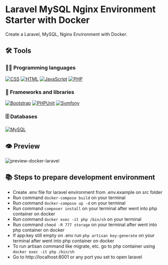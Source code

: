 # Laravel MySQL Nginx Environment Starter with Docker

Create a Laravel, MySQL, Nginx Environment with Docker.

## 🛠️ Tools

### 👨‍💻 Programming languages

<p>
    <a href="https://github.com/search?q=user%3Aishaqadhel+language%3Acss"><img alt="CSS" src="https://img.shields.io/badge/CSS-1572B6.svg?logo=css3&logoColor=white"></a>
    <a href="https://github.com/search?q=user%3Aishaqadhel+language%3Ahtml"><img alt="HTML" src="https://img.shields.io/badge/HTML-E34F26.svg?logo=html5&logoColor=white"></a>
    <a href="https://github.com/search?q=user%3Aishaqadhel+language%3Ajavascript"><img alt="JavaScript" src="https://img.shields.io/badge/JavaScript-F7DF1E.svg?logo=javascript&logoColor=black"></a>
    <a href="https://github.com/search?q=user%3Aishaqadhel+language%3Aphp"><img alt="PHP" src="https://img.shields.io/badge/PHP-777BB4.svg?logo=php&logoColor=white"></a>
</p>

### 🧰 Frameworks and libraries

<p>
    <a href="#"><img alt="Bootstrap" src="https://img.shields.io/badge/Bootstrap-7952B3.svg?logo=bootstrap&logoColor=white"></a>
    <a href="#"><img alt="PHPUnit" src="https://img.shields.io/badge/PHPUnit-366488.svg?logo=jekyll&logoColor=white"></a>
    <a href="#"><img alt="Symfony" src="https://img.shields.io/badge/Symfony-111111.svg?logo=symfony&logoColor=white"></a>
</p>

### 🗄️ Databases

<p>
    <a href="#"><img alt="MySQL" src="https://img.shields.io/badge/MySQL-00f.svg?logo=mysql&logoColor=white"></a>
</p>

## 👁️ Preview

![preview-docker-laravel](https://user-images.githubusercontent.com/49280352/131224609-401fcd2b-a815-49f2-8164-b6d9b77df87c.gif)

## 📚 Steps to prepare development environment

- Create .env file for laravel environment from .env.example on src folder
- Run command ```docker-compose build``` on your terminal
- Run command ```docker-compose up -d``` on your terminal
- Run command ```composer install``` on your terminal after went into php container on docker
- Run command ```docker exec -it php /bin/sh``` on your terminal
- Run command ```chmod -R 777 storage``` on your terminal after went into php container on docker
- If app:key still empty on .env run ```php artisan key:generate``` on your terminal after went into php container on docker
- To run artisan command like migrate, etc. go to php container using ```docker exec -it php /bin/sh```
- Go to http://localhost:8001 or any port you set to open laravel


